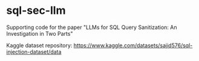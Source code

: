 # sql-sec-llm

Supporting code for the paper "LLMs for SQL Query Sanitization: An Investigation in Two Parts"

Kaggle dataset repository: https://www.kaggle.com/datasets/sajid576/sql-injection-dataset/data